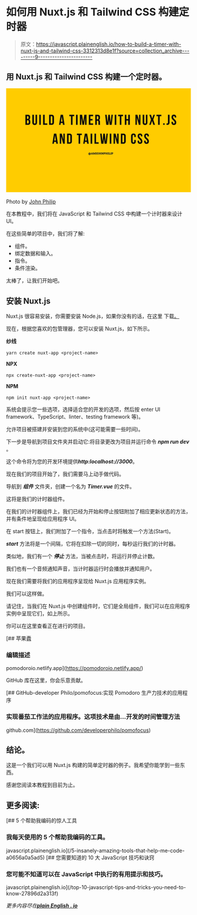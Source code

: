 # 如何用 Nuxt.js 和 Tailwind CSS 构建定时器

> 原文：<https://javascript.plainenglish.io/how-to-build-a-timer-with-nuxt-js-and-tailwind-css-3312313d8e1f?source=collection_archive---------9----------------------->

## 用 Nuxt.js 和 Tailwind CSS 构建一个定时器。

![](img/c87a791998217ad899c7aedce5d1b6d2.png)

Photo by [John Philip](https://medium.com/u/c2cdb19c0977?source=post_page-----3312313d8e1f--------------------------------)

在本教程中，我们将在 JavaScript 和 Tailwind CSS 中构建一个计时器来设计 UI。

在这些简单的项目中，我们将了解:

*   组件。
*   绑定数据和输入。
*   指令。
*   条件渲染。

太棒了，让我们开始吧。

## **安装 Nuxt.js**

Nuxt.js 很容易安装，你需要安装 Node.js，如果你没有的话，在这里 下载[。](https://nodejs.org/en/)

现在，根据您喜欢的包管理器，您可以安装 Nuxt.js，如下所示。

**纱线**

```
yarn create nuxt-app <project-name>
```

**NPX**

```
npx create-nuxt-app <project-name>
```

**NPM**

```
npm init nuxt-app <project-name>
```

系统会提示您一些选项，选择适合您的开发的选项，然后按 enter UI framework、TypeScript、linter、testing framework 等)。

允许项目被搭建并安装到您的系统中(这可能需要一些时间)。

下一步是导航到项目文件夹并启动它:将目录更改为项目并运行命令 ***npm run dev*** 。

这个命令将为您的开发环境提供***http:localhost://3000***。

现在我们的项目开始了，我们需要马上动手做代码。

导航到 ***组件*** 文件夹，创建一个名为 ***Timer.vue*** 的文件。

这将是我们的计时器组件。

在我们的计时器组件上，我们已经为开始和停止按钮附加了相应更新状态的方法，并有条件地呈现给应用程序 UI。

在 start 按钮上，我们附加了一个指令，当点击时将触发一个方法(Start)。

***start*** 方法将是一个间隔，它将在扣除一切的同时，每秒运行我们的计时器。

类似地，我们有一个 ***停止*** 方法，当被点击时，将运行并停止计数。

我们也有一个音频通知声音，当计时器运行时会播放并通知用户。

现在我们需要将我们的应用程序呈现给 Nuxt.js 应用程序实例。

我们可以这样做。

请记住，当我们在 Nuxt.js 中创建组件时，它们是全局组件，我们可以在应用程序实例中呈现它们，如上所示。

你可以在这里查看正在进行的项目。

 [## 苹果蠹

### 编辑描述

pomodoroio.netlify.app](https://pomodoroio.netlify.app/) 

GitHub 库在这里，你会乐意贡献。

[](https://github.com/developerphilo/pomofocus) [## GitHub-developer Philo/pomofocus:实现 Pomodoro 生产力技术的应用程序

### 实现番茄工作法的应用程序。这项技术是由…开发的时间管理方法

github.com](https://github.com/developerphilo/pomofocus) 

## **结论。**

这是一个我们可以用 Nuxt.js 构建的简单定时器的例子。我希望你能学到一些东西。

感谢您阅读本教程到目前为止。

## **更多阅读:**

[](/5-insanely-amazing-tools-that-help-me-code-a0656a0a5ad5) [## 5 个帮助我编码的惊人工具

### 我每天使用的 5 个帮助我编码的工具。

javascript.plainenglish.io](/5-insanely-amazing-tools-that-help-me-code-a0656a0a5ad5) [](/top-10-javascript-tips-and-tricks-you-need-to-know-27896d2a313f) [## 您需要知道的 10 大 JavaScript 技巧和诀窍

### 您可能不知道可以在 JavaScript 中执行的有用提示和技巧。

javascript.plainenglish.io](/top-10-javascript-tips-and-tricks-you-need-to-know-27896d2a313f) 

*更多内容尽在*[***plain English . io***](http://plainenglish.io/)